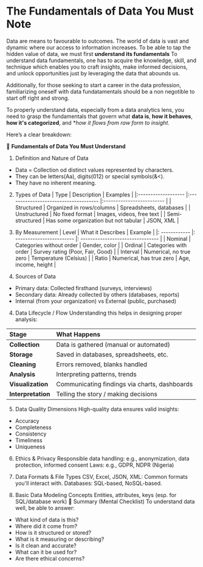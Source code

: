 # The Fundamentals of Data You Must Note

Data are means to favourable to outcomes. The world of data is vast and dynamic where our access to information increases. To be able to tap the hidden value of data, we must first **understand its fundamentals** To understand data fundamentals, one has to acquire the knowledge, skill, and technique which enables you to craft insights, make informed decisions, and unlock opportunities just by leveraging the data that abounds us.

Additionally, for those seeking to start a career in the data profession, familiarizing oneself with data fundatamentals should be a non negotible to start off right and strong.

To properly understand data, especially from a data analytics lens, you need to grasp the fundamentals that govern what **data is**, **how it behaves**, **how it's categorized**, and **how it flows from raw form to insight*.

Here’s a clear breakdown:

🔑 **Fundamentals of Data You Must Understand**
1. Definition and Nature of Data
- Data = Collection od distinct values represented by characters.
- They can be letters(Aa), digits(012) or special symbols(&<).
- They have no inherent meaning.

2. Types of Data
| Type                | Description                           | Examples                  |
|:------------------- |:------------------------------------- |:------------------------- |
| Structured      | Organized in rows/columns             | Spreadsheets, databases   |
| Unstructured    | No fixed format                       | Images, videos, free text |
| Semi-structured | Has some organization but not tabular | JSON, XML                 |

3. By Measurement
| Level        | What it Describes        | Example                          |
|: ------------ |: ------------------------ |: -------------------------------- |
| Nominal  | Categories without order | Gender, color                    |
| Ordinal  | Categories with order    | Survey rating (Poor, Fair, Good) |
| Interval | Numerical, no true zero  | Temperature (Celsius)            |
| Ratio    | Numerical, has true zero | Age, income, height              |

3. Sources of Data
- Primary data: Collected firsthand (surveys, interviews)
- Secondary data: Already collected by others (databases, reports)
- Internal (from your organization) vs External (public, purchased)

4. Data Lifecycle / Flow
Understanding this helps in designing proper analysis:

|Stage|What Happens|
|:------------------|:----------------------------------------------|
|**Collection**|Data is gathered (manual or automated)|
|**Storage**|Saved in databases, spreadsheets, etc.|
|**Cleaning**|Errors removed, blanks handled|
|**Analysis**|Interpreting patterns, trends|
|**Visualization**|Communicating findings via charts, dashboards|
|**Interpretation**|Telling the story / making decisions|


5. Data Quality Dimensions
High-quality data ensures valid insights:
- Accuracy
- Completeness
- Consistency
- Timeliness
- Uniqueness

6. Ethics & Privacy
Responsible data handling: e.g., anonymization, data protection, informed consent
Laws: e.g., GDPR, NDPR (Nigeria)

7. Data Formats & File Types
CSV, Excel, JSON, XML: Common formats you'll interact with.
Databases: SQL-based, NoSQL-based.

8. Basic Data Modeling Concepts
Entities, attributes, keys (esp. for SQL/database work)
🌟 Summary (Mental Checklist)
To understand data well, be able to answer:
- What kind of data is this?
- Where did it come from?
- How is it structured or stored?
- What is it measuring or describing?
- Is it clean and accurate?
- What can it be used for?
- Are there ethical concerns?
